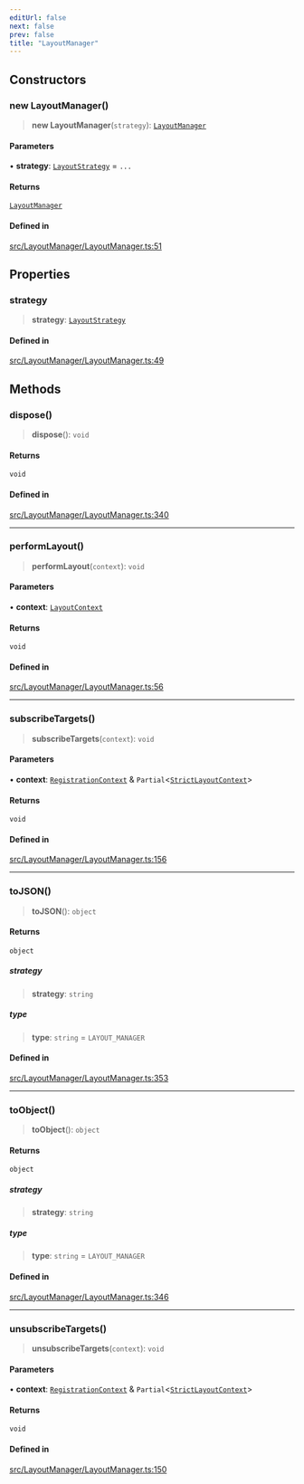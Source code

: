 ```yaml
---
editUrl: false
next: false
prev: false
title: "LayoutManager"
---
```


## Constructors

### new LayoutManager()

> **new LayoutManager**(`strategy`): [`LayoutManager`](/api/classes/layoutmanager/)

#### Parameters

• **strategy**: [`LayoutStrategy`](/api/classes/layoutstrategy/) = `...`

#### Returns

[`LayoutManager`](/api/classes/layoutmanager/)

#### Defined in

[src/LayoutManager/LayoutManager.ts:51](https://github.com/fabricjs/fabric.js/blob/5c1240d8b4662e45868dd33f385f941de21c8e9c/src/LayoutManager/LayoutManager.ts#L51)

## Properties

### strategy

> **strategy**: [`LayoutStrategy`](/api/classes/layoutstrategy/)

#### Defined in

[src/LayoutManager/LayoutManager.ts:49](https://github.com/fabricjs/fabric.js/blob/5c1240d8b4662e45868dd33f385f941de21c8e9c/src/LayoutManager/LayoutManager.ts#L49)

## Methods

### dispose()

> **dispose**(): `void`

#### Returns

`void`

#### Defined in

[src/LayoutManager/LayoutManager.ts:340](https://github.com/fabricjs/fabric.js/blob/5c1240d8b4662e45868dd33f385f941de21c8e9c/src/LayoutManager/LayoutManager.ts#L340)

***

### performLayout()

> **performLayout**(`context`): `void`

#### Parameters

• **context**: [`LayoutContext`](/api/type-aliases/layoutcontext/)

#### Returns

`void`

#### Defined in

[src/LayoutManager/LayoutManager.ts:56](https://github.com/fabricjs/fabric.js/blob/5c1240d8b4662e45868dd33f385f941de21c8e9c/src/LayoutManager/LayoutManager.ts#L56)

***

### subscribeTargets()

> **subscribeTargets**(`context`): `void`

#### Parameters

• **context**: [`RegistrationContext`](/api/type-aliases/registrationcontext/) & `Partial`\<[`StrictLayoutContext`](/api/type-aliases/strictlayoutcontext/)\>

#### Returns

`void`

#### Defined in

[src/LayoutManager/LayoutManager.ts:156](https://github.com/fabricjs/fabric.js/blob/5c1240d8b4662e45868dd33f385f941de21c8e9c/src/LayoutManager/LayoutManager.ts#L156)

***

### toJSON()

> **toJSON**(): `object`

#### Returns

`object`

##### strategy

> **strategy**: `string`

##### type

> **type**: `string` = `LAYOUT_MANAGER`

#### Defined in

[src/LayoutManager/LayoutManager.ts:353](https://github.com/fabricjs/fabric.js/blob/5c1240d8b4662e45868dd33f385f941de21c8e9c/src/LayoutManager/LayoutManager.ts#L353)

***

### toObject()

> **toObject**(): `object`

#### Returns

`object`

##### strategy

> **strategy**: `string`

##### type

> **type**: `string` = `LAYOUT_MANAGER`

#### Defined in

[src/LayoutManager/LayoutManager.ts:346](https://github.com/fabricjs/fabric.js/blob/5c1240d8b4662e45868dd33f385f941de21c8e9c/src/LayoutManager/LayoutManager.ts#L346)

***

### unsubscribeTargets()

> **unsubscribeTargets**(`context`): `void`

#### Parameters

• **context**: [`RegistrationContext`](/api/type-aliases/registrationcontext/) & `Partial`\<[`StrictLayoutContext`](/api/type-aliases/strictlayoutcontext/)\>

#### Returns

`void`

#### Defined in

[src/LayoutManager/LayoutManager.ts:150](https://github.com/fabricjs/fabric.js/blob/5c1240d8b4662e45868dd33f385f941de21c8e9c/src/LayoutManager/LayoutManager.ts#L150)
